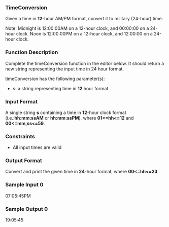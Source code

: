 ### TimeConversion

Given a time in **12**-hour AM/PM format, convert it to military (24-hour) time.

Note: Midnight is 12:00:00AM on a 12-hour clock, and 00:00:00 on a 24-hour clock. Noon is 12:00:00PM on a 12-hour clock, and 12:00:00 on a 24-hour clock.

### Function Description

Complete the timeConversion function in the editor below. It should return a new string representing the input time in 24 hour format.

timeConversion has the following parameter(s):

- s: a string representing time in **12** hour format

### Input Format

A single string **s** containing a time in **12**-hour clock format (i.e.:**hh:mm:ssAM** or **hh:mm:ssPM**), where **01<=hh<=12** and **00<=mm,ss<=59**.

### Constraints

- All input times are valid

### Output Format

Convert and print the given time in **24**-hour format, where **00<=hh<=23**.

### Sample Input 0

07:05:45PM

### Sample Output 0

19:05:45

